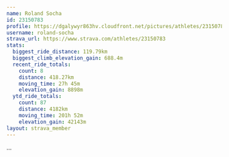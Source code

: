 ```yaml
---
name: Roland Socha
id: 23150783
profile: https://dgalywyr863hv.cloudfront.net/pictures/athletes/23150783/14745672/4/large.jpg
username: roland-socha
strava_url: https://www.strava.com/athletes/23150783
stats:
  biggest_ride_distance: 119.79km
  biggest_climb_elevation_gain: 688.4m
  recent_ride_totals:
    count: 8
    distance: 418.27km
    moving_time: 27h 45m
    elevation_gain: 8898m
  ytd_ride_totals:
    count: 87
    distance: 4182km
    moving_time: 201h 52m
    elevation_gain: 42143m
layout: strava_member
--- 
```

...
